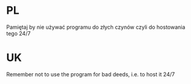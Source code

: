 # PL
Pamiętaj by nie używać programu do złych czynów czyli do hostowania tego 24/7
# UK
Remember not to use the program for bad deeds, i.e. to host it 24/7
